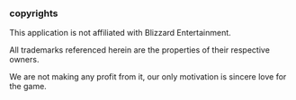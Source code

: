 ### copyrights ###

This application is not affiliated with Blizzard Entertainment.

All trademarks referenced herein are the properties of their respective owners.

We are not making any profit from it, our only motivation is sincere love for the game.
